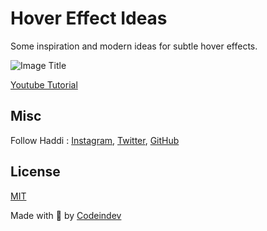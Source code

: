 # Hover Effect Ideas


Some inspiration and modern ideas for subtle hover effects.

![Image Title](https://github.com/codeindevelopment/HoverEffectIdeas/blob/master/screenshot.jpg?raw=true)

[Youtube Tutorial](https://www.youtube.com/channel/UCvucIyQwqTfTrMcAwgE1p_A)

## Misc

Follow Haddi : [Instagram](https://instagram.com/codeindev), [Twitter](https://twitter.com/codeindev), [GitHub](https://github.com/codeindevelopment)


## License
[MIT](LICENSE)

Made with :blue_heart: by [Codeindev](http://www.codeindev.com)
